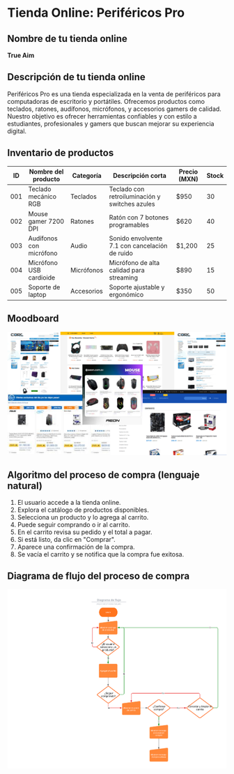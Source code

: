 # Tienda Online: Periféricos Pro

## Nombre de tu tienda online

**True Aim**

## Descripción de tu tienda online

Periféricos Pro es una tienda especializada en la venta de periféricos para computadoras de escritorio y portátiles. Ofrecemos productos como teclados, ratones, audífonos, micrófonos, y accesorios gamers de calidad. Nuestro objetivo es ofrecer herramientas confiables y con estilo a estudiantes, profesionales y gamers que buscan mejorar su experiencia digital.

## Inventario de productos

| ID  | Nombre del producto     | Categoría  | Descripción corta                              | Precio (MXN) | Stock |
| --- | ----------------------- | ---------- | ---------------------------------------------- | ------------ | ----- |
| 001 | Teclado mecánico RGB    | Teclados   | Teclado con retroiluminación y switches azules | $950         | 30    |
| 002 | Mouse gamer 7200 DPI    | Ratones    | Ratón con 7 botones programables               | $620         | 40    |
| 003 | Audífonos con micrófono | Audio      | Sonido envolvente 7.1 con cancelación de ruido | $1,200       | 25    |
| 004 | Micrófono USB cardioide | Micrófonos | Micrófono de alta calidad para streaming       | $890         | 15    |
| 005 | Soporte de laptop       | Accesorios | Soporte ajustable y ergonómico                 | $350         | 50    |

## Moodboard

![Moodboard UI Tienda](assets/moodboard.png)

## Algoritmo del proceso de compra (lenguaje natural)

1. El usuario accede a la tienda online.
2. Explora el catálogo de productos disponibles.
3. Selecciona un producto y lo agrega al carrito.
4. Puede seguir comprando o ir al carrito.
5. En el carrito revisa su pedido y el total a pagar.
6. Si está listo, da clic en "Comprar".
7. Aparece una confirmación de la compra.
8. Se vacía el carrito y se notifica que la compra fue exitosa.

## Diagrama de flujo del proceso de compra

![Diagrama de flujo proceso de compra](assets/diagrama-flujo.png)

